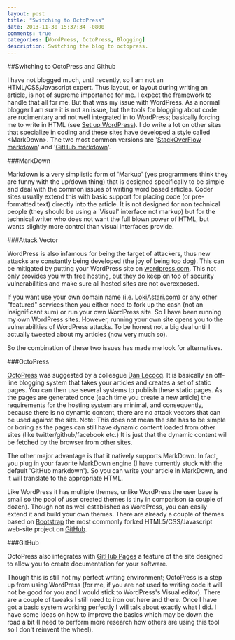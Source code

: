 ```yaml
---
layout: post
title: "Switching to OctoPress"
date: 2013-11-30 15:37:34 -0800
comments: true
categories: [WordPress, OctoPress, Blogging]
description: Switching the blog to octopress.
---
```


##Switching to OctoPress and Github

I have not blogged much, until recently, so I am not an HTML/CSS/Javascript expert. Thus layout, or layout during writing an article, is not of supreme importance for me. I expect the framework to handle that all for me. But that was my issue with WordPress. As a normal blogger I am sure it is not an issue, but the tools for blogging about code are rudimentary and not well integrated in to WordPress; basically forcing me to write in HTML (see [Set up WordPress](http://lokiastari.com/blog/2013/11/12/want-to-set-up-wordpress-to-write-about-programming/)). I do write a lot on other sites that specialize in coding and these sites have developed a style called &lt;MarkDown&gt;. The two most common versions are '[StackOverFlow markdown](http://stackoverflow.com/editing-help)' and '[GitHub markdown](http://daringfireball.net/projects/markdown/syntax)'.

###MarkDown

Markdown is a very simplistic form of 'Markup' (yes programmers think they are funny with the up/down thing) that is designed specifically to be simple and deal with the common issues of writing word based articles. Coder sites usually extend this with basic support for placing code (or pre-formatted text) directly into the article. It is not designed for non technical people (they should be using a 'Visual' interface not markup) but for the technical writer who does not want the full blown power of HTML, but wants slightly more control than visual interfaces provide.

###Attack Vector

WordPress is also infamous for being the target of attackers, thus new attacks are constantly being developed (the joy of being top dog). This can be mitigated by putting your WordPress site on [wordpress.com](http://wordpress.com). This not only provides you with free hosting, but they do keep on top of security vulnerabilities and make sure all hosted sites are not overexposed.

If you want use your own domain name (i.e. [LokiAstari.com](http://LokiAstari.com)) or any other "featured" services then you either need to fork up the cash (not an insignificant sum) or run your own WordPress site. So I have been running my own WordPress sites. However, running your own site opens you to the vulnerabilities of WordPress attacks. To be honest not a big deal until I actually tweeted about my articles (now very much so).

So the combination of these two issues has made me look for alternatives.

###OctoPress

[OctoPress](http://octopress.org) was suggested by a colleague [Dan Lecocq](https://github.com/danlecocq). It is basically an off-line blogging system that takes your articles and creates a set of static pages. You can then use several systems to publish these static pages. As the pages are generated once (each time you create a new article) the requirements for the hosting system are minimal, and consequently, because there is no dynamic content, there are no attack vectors that can be used against the site. Note: This does not mean the site has to be simple or boring as the pages can still have dynamic content loaded from other sites (like twitter/github/facebook etc.) It is just that the dynamic content will be fetched by the browser from other sites.

The other major advantage is that it natively supports MarkDown. In fact, you plug in your favorite MarkDown engine (I have currently stuck with the default 'GitHub markdown'). So you can write your article in MarkDown, and it will translate to the appropriate HTML.

Like WordPress it has multiple themes, unlike WordPress the user base is small so the pool of user created themes is tiny in comparison (a couple of dozen). Though not as well established as WordPress, you can easily extend it and build your own themes. There are already a couple of themes based on [Bootstrap](https://github.com/twbs/bootstrap) the most commonly forked HTML5/CSS/Javascript web-site project on [GitHub](https://github.com).

###GitHub

OctoPress also integrates with [GitHub Pages](http://pages.github.com/) a feature of the site designed to allow you to create documentation for your software.

Though this is still not my perfect writing environment; OctoPress is a step up from using WordPress (for me, if you are not used to writing code it will not be good for you and I would stick to WordPress's Visual editor). There are a couple of tweaks I still need to iron out here and there. Once I have got a basic system working perfectly I will talk about exactly what I did. I have some ideas on how to improve the basics which may be down the road a bit (I need to perform more research how others are using this tool so I don't reinvent the wheel).






